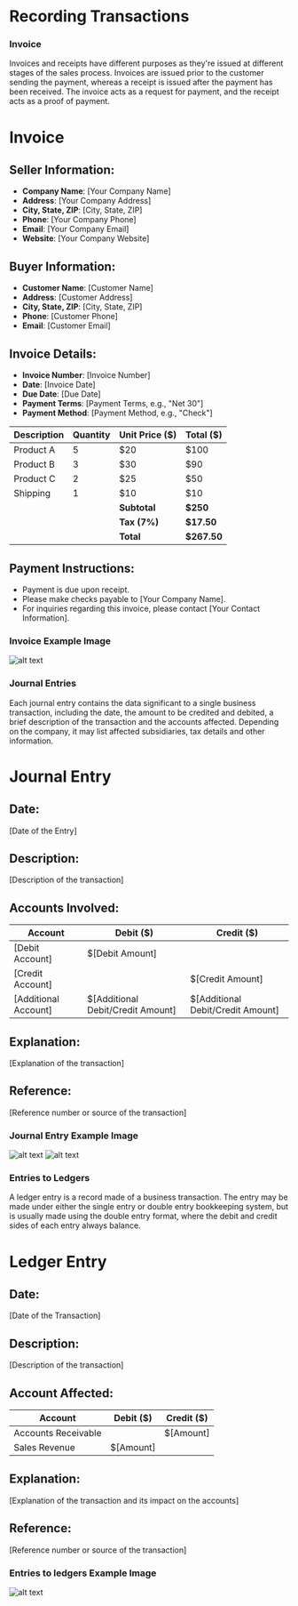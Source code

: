 # Recording Transactions
### Invoice

Invoices and receipts have different purposes as they're issued at different stages of the sales process. Invoices are issued prior to the customer sending the payment, whereas a receipt is issued after the payment has been received. The invoice acts as a request for payment, and the receipt acts as a proof of payment.

# Invoice

## Seller Information:
- **Company Name**: [Your Company Name]
- **Address**: [Your Company Address]
- **City, State, ZIP**: [City, State, ZIP]
- **Phone**: [Your Company Phone]
- **Email**: [Your Company Email]
- **Website**: [Your Company Website]

## Buyer Information:
- **Customer Name**: [Customer Name]
- **Address**: [Customer Address]
- **City, State, ZIP**: [City, State, ZIP]
- **Phone**: [Customer Phone]
- **Email**: [Customer Email]

## Invoice Details:
- **Invoice Number**: [Invoice Number]
- **Date**: [Invoice Date]
- **Due Date**: [Due Date]
- **Payment Terms**: [Payment Terms, e.g., "Net 30"]
- **Payment Method**: [Payment Method, e.g., "Check"]

| Description              | Quantity | Unit Price ($) | Total ($) |
|--------------------------|----------|----------------|------------|
| Product A                | 5        | $20            | $100       |
| Product B                | 3        | $30            | $90        |
| Product C                | 2        | $25            | $50        |
| Shipping                 | 1        | $10            | $10        |
|                          |          | **Subtotal**   | **$250**   |
|                          |          | **Tax (7%)**   | **$17.50** |
|                          |          | **Total**      | **$267.50**|

## Payment Instructions:
- Payment is due upon receipt.
- Please make checks payable to [Your Company Name].
- For inquiries regarding this invoice, please contact [Your Contact Information].

### Invoice Example Image

![alt text](https://quickbooks.intuit.com/oidam/intuit/sbseg/en_us/Blog/Graphic/quickbooks_editorial7_graphic4.png)

### Journal Entries

Each journal entry contains the data significant to a single business transaction, including the date, the amount to be credited and debited, a brief description of the transaction and the accounts affected. Depending on the company, it may list affected subsidiaries, tax details and other information.

# Journal Entry

## Date:
[Date of the Entry]

## Description:
[Description of the transaction]

## Accounts Involved:

| Account             | Debit ($) | Credit ($) |
|---------------------|-----------|------------|
| [Debit Account]     | $[Debit Amount] |            |
| [Credit Account]    |           | $[Credit Amount] |
| [Additional Account] | $[Additional Debit/Credit Amount] | $[Additional Debit/Credit Amount] |

## Explanation:
[Explanation of the transaction]

## Reference:
[Reference number or source of the transaction]

### Journal Entry Example Image

![alt text](https://cdn.educba.com/academy/wp-content/uploads/2023/10/Journal-Entry-Table.jpg)
![alt text](https://fundsnetservices.com/wp-content/uploads/journal-entry-examples.png)


### Entries to Ledgers

A ledger entry is a record made of a business transaction. The entry may be made under either the single entry or double entry bookkeeping system, but is usually made using the double entry format, where the debit and credit sides of each entry always balance.

# Ledger Entry

## Date:
[Date of the Transaction]

## Description:
[Description of the transaction]

## Account Affected:

| Account           | Debit ($) | Credit ($) |
|-------------------|-----------|------------|
| Accounts Receivable |           | $[Amount]  |
| Sales Revenue       | $[Amount] |            |

## Explanation:
[Explanation of the transaction and its impact on the accounts]

## Reference:
[Reference number or source of the transaction]

### Entries to ledgers Example Image

![alt text](https://www.accountingformanagement.org/wp-content/uploads/2015/09/posting-to-ledger-accounts.png)